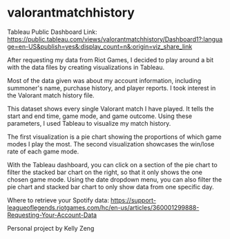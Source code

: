 # valorantmatchhistory
Tableau Public Dashboard Link: https://public.tableau.com/views/valorantmatchhistory/Dashboard1?:language=en-US&publish=yes&:display_count=n&:origin=viz_share_link

After requesting my data from Riot Games, I decided to play around a bit with the data files by creating visualizations in Tableau.

Most of the data given was about my account information, including summoner's name, purchase history, and player reports. I took interest in the Valorant match history file.

This dataset shows every single Valorant match I have played. It tells the start and end time, game mode, and game outcome. Using these parameters, I used Tableau to visualize my match history.

The first visualization is a pie chart showing the proportions of which game modes I play the most. The second visualization showcases the win/lose rate of each game mode. 

With the Tableau dashboard, you can click on a section of the pie chart to filter the stacked bar chart on the right, so that it only shows the one chosen game mode. Using the date dropdown menu, you can also filter the pie chart and stacked bar chart to only show data from one specific day. 

Where to retrieve your Spotify data: https://support-leagueoflegends.riotgames.com/hc/en-us/articles/360001299888-Requesting-Your-Account-Data

Personal project by Kelly Zeng
